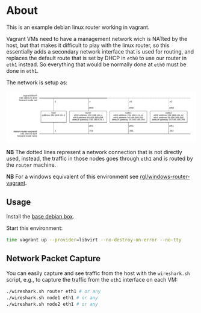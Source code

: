 # About

This is an example debian linux router working in vagrant.

Vagrant VMs need to have a management network wich is NATted by the host,
but that makes it difficult to play with the linux router, so this essentially
adds a secondary network interface that is used for routing, and replaces the
default route that is set by DHCP in `eth0` to use our router in `eth1`
instead. So everything that would be normally done at `eth0` must be done
in `eth1`.

The network is setup as:

![](diagram.png)

**NB** The dotted lines represent a network connection that is not directly used, instead, the traffic in those nodes goes through `eth1` and is routed by the `router` machine.

**NB** For a windows equivalent of this environment see
[rgl/windows-router-vagrant](https://github.com/rgl/windows-router-vagrant).

## Usage

Install the [base debian box](https://github.com/rgl/debian-vagrant).

Start this environment:

```bash
time vagrant up --provider=libvirt --no-destroy-on-error --no-tty
```

## Network Packet Capture

You can easily capture and see traffic from the host with the `wireshark.sh`
script, e.g., to capture the traffic from the `eth1` interface on each VM:

```bash
./wireshark.sh router eth1 # or any
./wireshark.sh node1 eth1 # or any
./wireshark.sh node2 eth1 # or any
```
